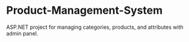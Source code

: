 # Product-Management-System
ASP.NET project for managing categories, products, and attributes with admin panel.
